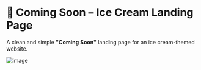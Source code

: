 # 🍦 Coming Soon – Ice Cream Landing Page

A clean and simple **"Coming Soon"** landing page for an ice cream-themed website.

![image](https://github.com/user-attachments/assets/5ba2defe-df84-4f6a-bd40-75aa7a5ec948)

